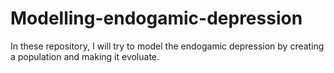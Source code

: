 # Modelling-endogamic-depression
In these repository, I will try to model the endogamic depression by creating a population and making it evoluate.
